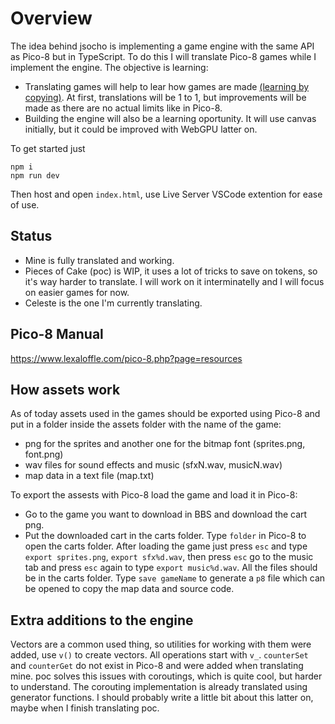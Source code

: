# Overview

The idea behind jsocho is implementing a game engine with the same API as Pico-8 but in TypeScript.
To do this I will translate Pico-8 games while I implement the engine.
The objective is learning:
- Translating games will help to lear how games are made [(learning by copying)](https://www.artofmanliness.com/career-wealth/career/want-to-become-a-better-writer-copy-the-work-of-others/). At first, translations will be 1 to 1, but improvements will be made as there are no actual limits like in Pico-8.
- Building the engine will also be a learning oportunity. It will use canvas initially, but it could be improved with WebGPU latter on.

To get started just

```
npm i
npm run dev
```
Then host and open `index.html`, use Live Server VSCode extention for ease of use.

## Status
- Mine is fully translated and working.
- Pieces of Cake (poc) is WIP, it uses a lot of tricks to save on tokens, so it's way harder to translate. I will work on it interminatelly and I will focus on easier games for now.
- Celeste is the one I'm currently translating.
  
## Pico-8 Manual
https://www.lexaloffle.com/pico-8.php?page=resources

## How assets work
As of today assets used in the games should be exported using Pico-8 and put in a folder inside the assets folder with the name of the game:
- png for the sprites and another one for the bitmap font (sprites.png, font.png) 
- wav files for sound effects and music (sfxN.wav, musicN.wav)
- map data in a text file (map.txt)

To export the assests with Pico-8 load the game and load it in Pico-8:
- Go to the game you want to download in BBS and download the cart png.
- Put the downloaded cart in the carts folder. Type `folder` in Pico-8 to open the carts folder.
After loading the game just press `esc` and type `export sprites.png`, `export sfx%d.wav`, then press `esc` go to the music tab and press `esc` again to type `export music%d.wav`.
All the files should be in the carts folder.
Type `save gameName` to generate a `p8` file which can be opened to copy the map data and source code.

## Extra additions to the engine
Vectors are a common used thing, so utilities for working with them were added, use `v()` to create vectors. All operations start with `v_`.
`counterSet` and `counterGet` do not exist in Pico-8 and were added when translating mine. poc solves this issues with coroutings, which is quite cool, but harder to understand. The corouting implementation is already translated using generator functions. I should probably write a little bit about this latter on, maybe when I finish translating poc.
